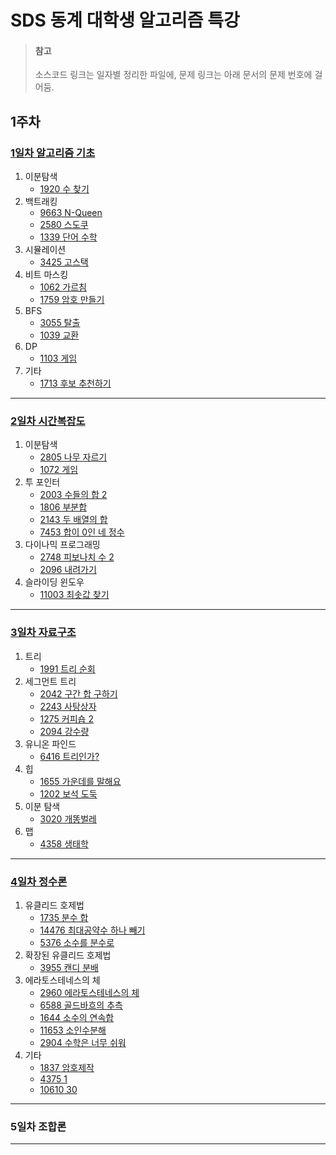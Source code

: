 # SDS 동계 대학생 알고리즘 특강

> #### **참고**
>
> 소스코드 링크는 일자별 정리한 파일에, 문제 링크는 아래 문서의 문제 번호에 걸어둠.



## 1주차

### [1일차 알고리즘 기초][1일차 알고리즘 기초]

1. 이분탐색
   - [1920 수 찾기][1920 수 찾기]
2. 백트래킹
   - [9663 N-Queen][9663 N-Queen]
   - [2580 스도쿠][2580 스도쿠]
   - [1339 단어 수학][1339 단어 수학]
3. 시뮬레이션
   - [3425 고스택][3425 고스택]
4. 비트 마스킹
   - [1062 가르침][1062 가르침]
   - [1759 암호 만들기][1759 암호 만들기]
5. BFS
   - [3055 탈출][3055 탈출]
   - [1039 교환][1039 교환] 
6. DP
   - [1103 게임][1103 게임]
7. 기타
   - [1713 후보 추천하기][1713 후보 추천하기]

---

### [2일차 시간복잡도][2일차 시간복잡도]

1. 이분탐색
   - [2805 나무 자르기][2805 나무 자르기]
   - [1072 게임][1072 게임]
2. 투 포인터
   - [2003 수들의 합 2][2003 수들의 합 2]
   - [1806 부분합][1806 부분합]
   - [2143 두 배열의 합][2143 두 배열의 합]
   - [7453 합이 0인 네 정수][7453 합이 0인 네 정수]
3. 다이나믹 프로그래밍
   - [2748 피보나치 수 2][2748 피보나치 수 2]
   - [2096 내려가기][2096 내려가기]
4. 슬라이딩 윈도우
   - [11003 최솟값 찾기][11003 최솟값 찾기]

---

### [3일차 자료구조][3일차 자료구조]

1. 트리
   - [1991 트리 순회][1991 트리 순회]
2. 세그먼트 트리
   - [2042 구간 합 구하기][2042 구간 합 구하기]
   - [2243 사탕상자][2243 사탕상자]
   - [1275 커피숍 2][1275 커피숍 2]
   - [2094 강수량][2094 강수량]
3. 유니온 파인드
   - [6416 트리인가?][6416 트리인가?]
4. 힙
   - [1655 가운데를 말해요][1655 가운데를 말해요]
   - [1202 보석 도둑][1202 보석 도둑]
5. 이분 탐색
   - [3020 개똥벌레][3020 개똥벌레]
6. 맵
   - [4358 생태학][4358 생태학]

---

### [4일차 정수론][4일차 정수론]

1. 유클리드 호제법
   - [1735 분수 합][1735 분수 합]
   - [14476 최대공약수 하나 빼기][14476 최대공약수 하나 빼기]
   - [5376 소수를 분수로][5376 소수를 분수로]
2. 확장된 유클리드 호제법
   - [3955 캔디 분배][3955 캔디 분배]
3. 에라토스테네스의 체
   - [2960 에라토스테네스의 체][2960 에라토스테네스의 체]
   - [6588 골드바흐의 추측][6588 골드바흐의 추측]
   - [1644 소수의 연속합][1644 소수의 연속합]
   - [11653 소인수분해][11653 소인수분해]
   - [2904 수학은 너무 쉬워][2904 수학은 너무 쉬워]
4. 기타
   - [1837 암호제작][1837 암호제작]
   - [4375 1][4375 1]
   - [10610 30][10610 30]

---

### 5일차 조합론

---



[1일차 알고리즘 기초]:./SDS%201일차%20알고리즘%20기초.md "1일차 알고리즘 기초 문제집 정리"
[3425 고스택]: https://www.acmicpc.net/problem/3425 "백준 3425 고스택"
[3055 탈출]: https://www.acmicpc.net/problem/3055 "백준 3055 탈출"
[1062 가르침]: https://www.acmicpc.net/problem/1062 "백준 1062 가르침"
[1713 후보 추천하기]: https://www.acmicpc.net/problem/1713 "백준 1713 후보 추천하기"
[1103 게임]: https://www.acmicpc.net/problem/1103 "백준 1103 게임"
[1039 교환]: https://www.acmicpc.net/problem/1039 "백준BOJ 1039 교환"
[1920 수 찾기]:https://www.acmicpc.net/problem/1920	"백준 1920 수 찾기"

[9663 N-Queen]: https://www.acmicpc.net/problem/9663 "백준 9663 N-Queen"
[1759 암호 만들기]: https://www.acmicpc.net/problem/1759 "백준 1759 암호 만들기"
[2580 스도쿠]: https://www.acmicpc.net/problem/2580 "백준 2580 스도쿠"
[1339 단어 수학]: https://www.acmicpc.net/problem/1339 "백준 1339 단어 수학"



[2일차 시간복잡도]:./SDS%202일차%20시간복잡도.md "2일차 시간복잡도 문제집 정리"
[2003 수들의 합 2]: https://www.acmicpc.net/problem/2003 "백준 2003 수들의 합 2"
[2805 나무 자르기]:https://www.acmicpc.net/problem/2805 "백준 2805 나무 자르기"
[2748 피보나치 수 2]:https://www.acmicpc.net/problem/2748 "백준2748 피보나치 수 2"
[1806 부분합]: https://www.acmicpc.net/problem/1806	"백준 1806 부분합"
[2096 내려가기]:https://www.acmicpc.net/problem/2096 "백준 2096 내려가기"
[2143 두 배열의 합]: https://www.acmicpc.net/problem/2143 "백준 2143 두 배열의 합"
[1072 게임]: https://www.acmicpc.net/problem/1072 "백준1072 게임"
[7453 합이 0인 네 정수]: https://www.acmicpc.net/problem/7453 "백준 7453 합이 0인 네 정수"
[11003 최솟값 찾기]: https://www.acmicpc.net/problem/11003 "백준11003 최솟값 찾기"



[3일차 자료구조]: ./SDS%203일차%20자료구조.md	"3일차 자료구조 문제집 정리"
[1991 트리 순회]: https://www.acmicpc.net/problem/1991	"백준 1991 트리 순회"
[2042 구간 합 구하기]: https://www.acmicpc.net/problem/2042	"백준 2042 구간 합 구하기 소스 코드"
[6416 트리인가?]: https://www.acmicpc.net/problem/6416	"백준 6416 트리인가? 소스 코드"
[4358 생태학]: https://www.acmicpc.net/problem/4358	"백준 4358 생태학 소스 코드"
[1655 가운데를 말해요]: https://www.acmicpc.net/problem/1655	"백준 1655 가운데를 말해요"
[1202 보석 도둑]: https://www.acmicpc.net/problem/1202	"백준 1202 보석 도둑"
[2243 사탕상자]: https://www.acmicpc.net/problem/2243	"백준 2243 사탕상자"
[3020 개똥벌레]: https://www.acmicpc.net/problem/3020	"백준 3020 개똥벌레"
[1275 커피숍 2]: https://www.acmicpc.net/problem/1275	"백준 1275 커피숍 2"
[2094 강수량]: https://www.acmicpc.net/problem/2094	"백준 2094 강수량"



[4일차 정수론]: ./SDS%204일차%20정수론.md "4일차 정수론 문제집 정리"
[1735 분수 합]: https://www.acmicpc.net/problem/1735 "백준 1735 분수 합"
[14476 최대공약수 하나 빼기]: https://www.acmicpc.net/problem/14476 "백준 14476 최대공약수 하나 빼기"
[3955 캔디 분배]: https://www.acmicpc.net/problem/3955 "백준 3955 캔디 분배"
[2960 에라토스테네스의 체]: https://www.acmicpc.net/problem/2960 "백준 2960 에라토스테네스의 체"
[6588 골드바흐의 추측]: https://www.acmicpc.net/problem/6588 "백준 6588 골드바흐의 추측"
[1644 소수의 연속합]: https://www.acmicpc.net/problem/1644 "백준 1644 소수의 연속합"
[11653 소인수분해]: https://www.acmicpc.net/problem/11653 "백준 16653 소인수분해"
[1837 암호제작]: https://www.acmicpc.net/problem/1837 "백준1837 암호제작"
[2824 최대공약수]:https://www.acmicpc.net/problem/2824 "백준 2824 최대공약수"
[2725 보이는 점의 개수]: https://www.acmicpc.net/problem/2725 "백준 2725 보이는 점의 개수"
[4375 1]:https://www.acmicpc.net/problem/4375 "백준 4375 1"
[10610 30]: https://www.acmicpc.net/problem/10610	"백준 10610 30"
[2904 수학은 너무 쉬워]: https://www.acmicpc.net/problem/2904 "백준 2904 수학은 너무 쉬워"
[5376 소수를 분수로]: https://www.acmicpc.net/problem/5376 "백준 5376 소수를 분수로"
